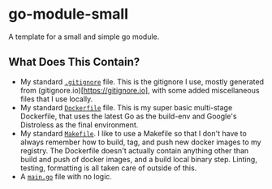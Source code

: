 # go-module-small

A template for a small and simple go module.

## What Does This Contain?
- My standard [`.gitignore`](.gitignore) file. This is the gitignore I use, mostly generated from (gitignore.io)[https://gitignore.io], with some added miscellaneous files that I use locally.
- My standard [`Dockerfile`](Dockerfile) file. This is my super basic multi-stage Dockerfile, that uses the latest Go as the build-env and Google's Distroless as the final environment.
- My standard [`Makefile`](Makefile). I like to use a Makefile so that I don't have to always remember how to build, tag, and push new docker images to my registry. The Dockerfile doesn't actually contain anything other than build and push of docker images, and a build local binary step. Linting, testing, formatting is all taken care of outside of this.
- A [`main.go`](main.go) file with no logic.